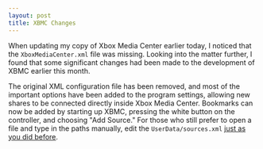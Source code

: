 ```yaml
---
layout: post
title: XBMC Changes
---
```

When updating my copy of Xbox Media Center earlier today, I noticed that the `XboxMediaCenter.xml` file was missing.  Looking into the matter further, I found that some significant changes had been made to the development of XBMC earlier this month.

The original XML configuration file has been removed, and most of the important options have been added to the program settings, allowing new shares to be connected directly inside Xbox Media Center.  Bookmarks can now be added by starting up XBMC, pressing the white button on the controller, and choosing "Add Source."  For those who still prefer to open a file and type in the paths manually, edit the `UserData/sources.xml` [just as you did before](/2005/03/27/sharing-media-to-xbmc/).
